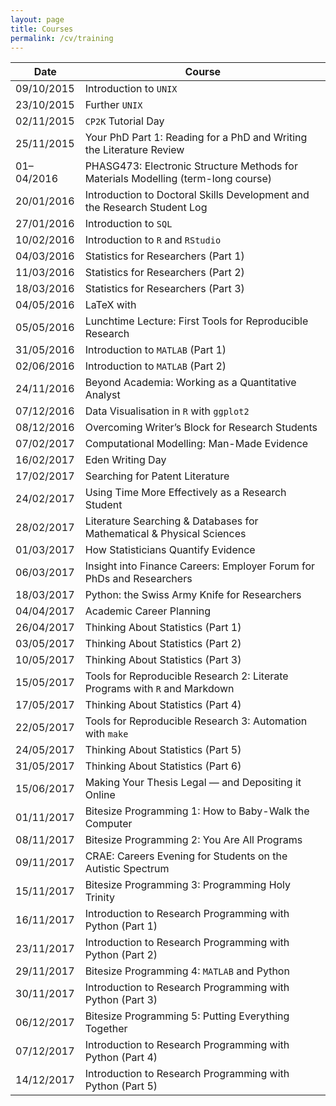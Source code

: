 ```yaml
---
layout: page
title: Courses
permalink: /cv/training
---
```


**Date**   | **Course**
-----------|-----------------------------------------------------
09/10/2015 | Introduction to `UNIX`
23/10/2015 | Further `UNIX`
02/11/2015 | `CP2K` Tutorial Day
25/11/2015 | Your PhD Part 1: Reading for a PhD and Writing the Literature Review
01–04/2016 | PHASG473: Electronic Structure Methods for Materials Modelling (term-long course)
20/01/2016 | Introduction to Doctoral Skills Development and the Research Student Log
27/01/2016 | Introduction to `SQL`
10/02/2016 | Introduction to `R` and `RStudio`
04/03/2016 | Statistics for Researchers (Part 1)
11/03/2016 | Statistics for Researchers (Part 2)
18/03/2016 | Statistics for Researchers (Part 3)
04/05/2016 | LaTeX with
05/05/2016 | Lunchtime Lecture: First Tools for Reproducible Research
31/05/2016 | Introduction to `MATLAB` (Part 1)
02/06/2016 | Introduction to `MATLAB` (Part 2)
24/11/2016 | Beyond Academia: Working as a Quantitative Analyst
07/12/2016 | Data Visualisation in `R` with `ggplot2`
08/12/2016 | Overcoming Writer’s Block for Research Students
07/02/2017 | Computational Modelling: Man-Made Evidence
16/02/2017 | Eden Writing Day
17/02/2017 | Searching for Patent Literature
24/02/2017 | Using Time More Effectively as a Research Student
28/02/2017 | Literature Searching & Databases for Mathematical & Physical Sciences
01/03/2017 | How Statisticians Quantify Evidence
06/03/2017 | Insight into Finance Careers: Employer Forum for PhDs and Researchers
18/03/2017 | Python: the Swiss Army Knife for Researchers
04/04/2017 | Academic Career Planning
26/04/2017 | Thinking About Statistics (Part 1)
03/05/2017 | Thinking About Statistics (Part 2)
10/05/2017 | Thinking About Statistics (Part 3)
15/05/2017 | Tools for Reproducible Research 2: Literate Programs with `R` and Markdown
17/05/2017 | Thinking About Statistics (Part 4)
22/05/2017 | Tools for Reproducible Research 3: Automation with `make`
24/05/2017 | Thinking About Statistics (Part 5)
31/05/2017 | Thinking About Statistics (Part 6)
15/06/2017 | Making Your Thesis Legal — and Depositing it Online
01/11/2017 | Bitesize Programming 1: How to Baby-Walk the Computer
08/11/2017 | Bitesize Programming 2: You Are All Programs
09/11/2017 | CRAE: Careers Evening for Students on the Autistic Spectrum
15/11/2017 | Bitesize Programming 3: Programming Holy Trinity
16/11/2017 | Introduction to Research Programming with Python (Part 1)
23/11/2017 | Introduction to Research Programming with Python (Part 2)
29/11/2017 | Bitesize Programming 4: `MATLAB` and Python
30/11/2017 | Introduction to Research Programming with Python (Part 3)
06/12/2017 | Bitesize Programming 5: Putting Everything Together
07/12/2017 | Introduction to Research Programming with Python (Part 4)
14/12/2017 | Introduction to Research Programming with Python (Part 5)
